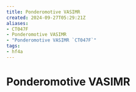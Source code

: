 ```yaml
---
title: Ponderomotive VASIMR
created: 2024-09-27T05:29:21Z
aliases:
- CT047F
- Ponderomotive VASIMR
- "Ponderomotive VASIMR `CT047F`"
tags:
- hf4a
---
```


# Ponderomotive VASIMR
